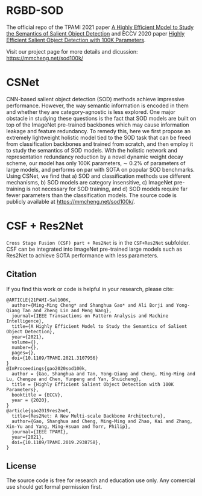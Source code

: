 # RGBD-SOD
The official repo of the TPAMI 2021 paper [A Highly Efficient Model to Study the Semantics of Salient Object Detection](https://mftp.mmcheng.net/Papers/21PAMI-Sal100K.pdf) and ECCV 2020 paper [Highly Efficient Salient Object Detection with 100K Parameters](http://mftp.mmcheng.net/Papers/20EccvSal100k.pdf).

Visit our project page for more details and dicussion: https://mmcheng.net/sod100k/
# CSNet
CNN-based salient object detection (SOD) methods achieve impressive performance. However, the way semantic information is encoded in them and whether they are category-agnostic is less explored. One major obstacle in studying these questions is the fact that SOD models are built on top of the ImageNet pre-trained backbones which may cause information leakage and feature redundancy. To remedy this, here we first propose an extremely lightweight holistic model tied to the SOD task that can be freed from classification backbones and trained from scratch, and then employ it to study the semantics of SOD models. With the holistic network and representation redundancy reduction by a novel dynamic weight decay scheme, our model has only 100K parameters, ∼ 0.2% of parameters of large models, and performs on par with SOTA on popular SOD benchmarks. Using CSNet, we find that a) SOD and classification methods use different mechanisms, b) SOD models are category insensitive, c) ImageNet pre-training is not necessary for SOD training, and d) SOD models require far fewer parameters than the classification models. The source code is publicly available at https://mmcheng.net/sod100k/.



# CSF + Res2Net
`Cross Stage Fusion (CSF) part + Res2Net` is in the `CSF+Res2Net` subfolder.
CSF can be integrated into ImageNet pre-trained large models such as Res2Net to achieve SOTA performance with less parameters.


## Citation
If you find this work or code is helpful in your research, please cite:
```
@ARTICLE{21PAMI-Sal100K,
  author={Ming-Ming Cheng* and Shanghua Gao* and Ali Borji and Yong-Qiang Tan and Zheng Lin and Meng Wang},
  journal={IEEE Transactions on Pattern Analysis and Machine Intelligence}, 
  title={A Highly Efficient Model to Study the Semantics of Salient Object Detection}, 
  year={2021},
  volume={},
  number={},
  pages={},
  doi={10.1109/TPAMI.2021.3107956}
}
@InProceedings{gao2020sod100k,
  author = {Gao, Shanghua and Tan, Yong-Qiang and Cheng, Ming-Ming and Lu, Chengze and Chen, Yunpeng and Yan, Shuicheng},
  title = {Highly Efficient Salient Object Detection with 100K Parameters},
  booktitle = {ECCV},
  year = {2020},
}
@article{gao2019res2net,
  title={Res2Net: A New Multi-scale Backbone Architecture},
  author={Gao, Shanghua and Cheng, Ming-Ming and Zhao, Kai and Zhang, Xin-Yu and Yang, Ming-Hsuan and Torr, Philip},
  journal={IEEE TPAMI},
  year={2021},
  doi={10.1109/TPAMI.2019.2938758}, 
}

```

## License

The source code is free for research and education use only. Any comercial use should get formal permission first.

